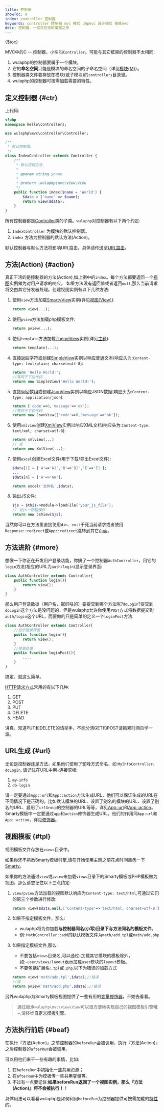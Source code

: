 ```yaml
---
title: 控制器
showToc: 0
index: controller 控制器
keywords: controller 控制器 mvc 模式 phpmvc 设计模式 简单mvc
desc: 控制器，一切尽在你的掌握之中
---
```


{$toc}

MVC中的C -- 控制器，小名叫`Controller`。可能与其它框架的控制器不太相同:

1. wulaphp的控制器要属于一个模块。
2. 它的**命名空间**只能是模块的命名空间的子命名空间（详见[模块(M)](../module/index.md#ns)）。
3. 控制器类文件要存放在模块(或子模块)的`controllers`目录里。
4. wulaphp的控制器可按需加载需要的特性。

## 定义控制器 {#ctr}

上代码:

```php
<?php
namespace hello\controllers;

use wulaphp\mvc\controller\Controller;

/**
 * 默认控制器.
 */
class IndexController extends Controller {
    /**
     * 默认控制方法.
     *
     * @param string $name
     *
     * @return \wulaphp\mvc\view\View
     */
    public function index($name = 'World') {
        $data = ['name' => $name];
        return view($data);
    }
}
```

所有控制器都是[Controller](https://github.com/ninggf/wulaphp/blob/master/wulaphp/mvc/controller/Controller.php)类的子类。`wulaphp`对控制器有以下两个约定:

1. `IndexController` 为模块的默认控制器。
2. `index` 方法为控制器的默认方法(Action)。

默认控制器与默认方法将影响URL路由，具体请传送至[URL路由](../start.md#url)。

## 方法(Action) {#action}

真正干活的是控制器的方法(Action),如上例中的`index`。每个方法都要返回一个[视图](view.md)实例做为对用户请求的响应。
如果方法没有返回值或者返回`null`,那么当前请求将交由其它分发器处理。创建视图实例有以下几种方法:

1. 使用`view`方法加载[SmartyView](https://github.com/ninggf/wulaphp/blob/master/wulaphp/mvc/view/SmartyView.php)实例(详见[视图(View)](#视图)):

    ```php
    return view(...);
    ```

2. 使用`pview`方法加载php模板文件:

    ```php
    return pview(...);
    ```

3. 使用`template`方法加载[ThemeView](https://github.com/ninggf/wulaphp/blob/master/wulaphp/mvc/view/ThemeView.php)实例(详见[主题](../theme.md)):

    ```php
    return template(...);
    ```

4. 直接返回字符或创建[SimpleView](https://github.com/ninggf/wulaphp/blob/master/wulaphp/mvc/view/SimpleView.php)实例以响应普通文本(响应头为:`Content-type: text/plain; charset=utf-8`):

    ```php
    return 'Hello World!';
    //等同于下边代码
    return new SimpleView('Hello World!');
    ```

5. 直接返回数组或创建[JsonView](https://github.com/ninggf/wulaphp/blob/master/wulaphp/mvc/view/JsonView.php)实例以响应JSON数据(响应头为:`Content-type: application/json`):

    ```php
    return ['code'=>0,'message'=>'ok'];
    //等同于下边代码
    return new JsonView(['code'=>0,'message'=>'ok']);
    ```

6. 使用`xmlview`创建[XmlView](https://github.com/ninggf/wulaphp/blob/master/wulaphp/mvc/view/XmlView.php)实例以响应XML文档(响应头为:`Content-type: text/xml; charset=utf-8`):

    ```php
    return xmlview(...)
    // 或
    return new XmlView(...);
    ```

7. 使用`excel`创建Excel文件(用于下载/导出Excel文件):

    ```php
    $data[1] = ['A'=>'A1','B'=>'B1','E'=>'E1'];
    ...
    $data[n] = ['A'=>'An'];

    return excel('文件名',$data);
    ```

8. 输出JS文件:

    ```php
    $js = $this->module->loadFile('your_js_file');
    // 对js一顿猛操作
    return new JsView($js);
    ```

当然你可以在方法里直接使用`die`、`exit`干死当前请求或者使用`Response::redirect`或`App::redirect`跳转到其它页面。

## 方法进阶 {#more}

想像一下你正在开发用户登录功能，你搞了一个控制器`AuthController`，用它的`login`方法(相应的URL为`auth/login`)显示登录界面:

```php
class AuthController extends Controller{
    public function login(){
        return view();
    }
}
```

那么用户登录数据（用户名，密码啥的）要提交到哪个方法呢?`doLogin`?提交到`doLogin`这个方法是没问题的，但是wulaphp允许你使用`POST`方式将数据提交到`auth/login`这个URL，而要做的只是简单的定义一个`loginPost`方法:

```php
class AuthController extends Controller{
    //显示登录界面
    public function login(){
        return view();
    }
    //登录处理
    public function loginPost(){
        ....
    }
}
```

搞定，就这么简单。

[HTTP请求方式](https://www.w3schools.com/tags/ref_httpmethods.asp)常用的有以下几种:

1. GET
2. POST
3. PUT
4. DELETE
5. HEAD

讲真，知道PUT和DELETE的请举手，不能分清GET和POST请抓紧时间自学一波。

## URL生成 {#url}

无论是控制器还是方法，如果他们使用了驼峰方式命名，如:`MyInfoController`、`doLogin`, 请记住在URL中用`-`连接驼峰:

1. `my-info`
2. `do-login`

请一定要通过`App::url`和`App::action`方法生成URL，他们可以保证生成的URL在不同情况下是正确的。比如默认模块的URL、设置了别名的模块的URL、设置了别名的URL、启用了`urlGroup`的控制器的URL等等，详见[App::url](../utils/app.md#url)和[App::action](../utils/app.md#action)。Smarty模板中一定要通过`app`和`action`修饰器生成URL，他们的作用同`App:url`和`App::action`，详见[修饰器](../theme.md#modifiers)。

## 视图模板 {#tpl}

视图模板文件存放在`views`目录中。

<p class="tip">
如果你还不熟悉Smarty模板引擎,请在开始使用主题之前花点时间熟悉一下<a href="https://www.smarty.net/docs/zh_CN/" target="_blank">Smarty</a>。
</p>

如果你的方法通过`view`或`pview`来加载`views`目录下的Smarty模板或PHP模板做为视图，那么请您记住以下三点约定:

1. `view/pview`方法加载的视图默认响应为`Content-type: text/html`,可通过它们的第三个参数进行修改:

    ```php
    return view($data,null,['Content-type'=>'text/html; charset=utf-8']);
    ```

2. 如果不指定模板文件，那么:
    * wulaphp将为你加载**与控制器同名(小写)目录下与方法同名的模板文件**。
    * 例: `MathController::add`的默认模板文件为`math/add.tpl`或`math/add.php`
3. 如果指定模板文件,那么:
    * 不要包括`views`目录名,可以通过`~`加载其它模块的模板除外，如:`~user/views/layout`表示加载`user`模块的`layout`模板。
    * 不要包括扩展名:`.tpl`或`.php`,以下为错误的加载方式
  
    ```php
    return view('math/add.tpl',$data);//错误
    //或
    return pview('math/add.php',$data);//错误
    ```

另外wulaphp为Smarty模板视图提供了一些有用的[变量修饰器](../theme.md#modifiers)，不妨去看看。

> 通过继承`wulaphp\mvc\view\View`可以很方便地实现自己的视图模板引擎哦~,请移步[自定义模板引擎](view.md#custom)。

## 方法执行前后 {#beaf}

在执行『方法(Action)』之前控制器的`beforeRun`会被调用，执行『方法(Action)』之后控制器的`afterRun`会被调用。

可以用他们来干一些有趣的事情，比如:

1. 在`beforeRun`中初始化一些共用资源；
2. 在`afterRun`中为模板传一些共用变量等。
3. 不过有一点要记住:**如果beforeRun返回了一个视图实例，那么『方法(Action)』将不会被执行！！**

具体用法可以看看wulaphp是如何利用`beforeRun`为控制器提供可按需加载的[特性](supports.md)的。
